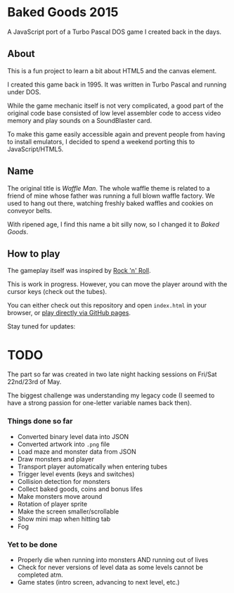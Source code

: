 # Baked Goods 2015

A JavaScript port of a Turbo Pascal DOS game I created back in the days.

## About

This is a fun project to learn a bit about HTML5 and the canvas element.

I created this game back in 1995. It was written in Turbo Pascal and
running under DOS.

While the game mechanic itself is not very complicated, a good part of
the original code base consisted of low level assembler code to access
video memory and play sounds on a SoundBlaster card.

To make this game easily accessible again and prevent people from having
to install emulators, I decided to spend a weekend porting this to
JavaScript/HTML5.

## Name

The original title is _Waffle Man_. The whole waffle theme is related to
a friend of mine whose father was running a full blown waffle factory.
We used to hang out there, watching freshly baked waffles and cookies
on conveyor belts.

With ripened age, I find this name a bit silly now, so I changed it to
_Baked Goods_.

## How to play

The gameplay itself was inspired by [Rock 'n' Roll](http://en.wikipedia.org/wiki/Rock_%27n%27_Roll_%28video_game%29).

This is work in progress. However, you can move the player around with
the cursor keys (check out the tubes).

You can either check out this repository and open `index.html` in your
browser, or [play directly via GitHub pages](http://mpm.github.io/baked-goods/).

Stay tuned for updates:

# TODO

The part so far was created in two late night hacking sessions on
Fri/Sat 22nd/23rd of May.

The biggest challenge was understanding my legacy code (I seemed to have
a strong passion for one-letter variable names back then).

### Things done so far

* Converted binary level data into JSON
* Converted artwork into `.png` file
* Load maze and monster data from JSON
* Draw monsters and player
* Transport player automatically when entering tubes
* Trigger level events (keys and switches)
* Collision detection for monsters
* Collect baked goods, coins and bonus lifes
* Make monsters move around
* Rotation of player sprite
* Make the screen smaller/scrollable
* Show mini map when hitting tab
* Fog

### Yet to be done

* Properly die when running into monsters AND running out of lives
* Check for never versions of level data as some levels cannot be
  completed atm.
* Game states (intro screen, advancing to next level, etc.)
